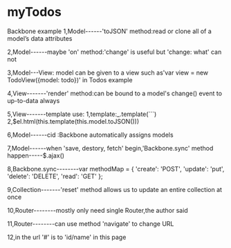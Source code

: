 myTodos
=======

Backbone example
1,Model------'toJSON' method:read or clone all of a model’s data attributes

2,Model------maybe 'on' method:'change' is useful but 'change: what' can not

3,Model---View: model can be given to a view such as'var view = new TodoView({model: todo})' in Todos example

4,View-------'render' method:can be bound to a model's change() event to up-to-data always

5,View-------template use: 1,template:_.template(```) 2,$el.html(this.template(this.model.toJSON()))

6,Model------cid :Backbone automatically assigns models

7,Model------when 'save, destory, fetch' begin,'Backbone.sync' method happen-----$.ajax()

8,Backbone.sync--------var methodMap = {
                                       'create': 'POST',
                                       'update': 'put',
                                       'delete': 'DELETE',
                                       'read': 'GET'
                                        };
                                        
9,Collection-------'reset' method allows us to update an entire collection at once

10,Router--------mostly only need single Router,the author said

11,Router--------can use method 'navigate' to change URL

12,in the url '#' is to 'id/name' in this page
